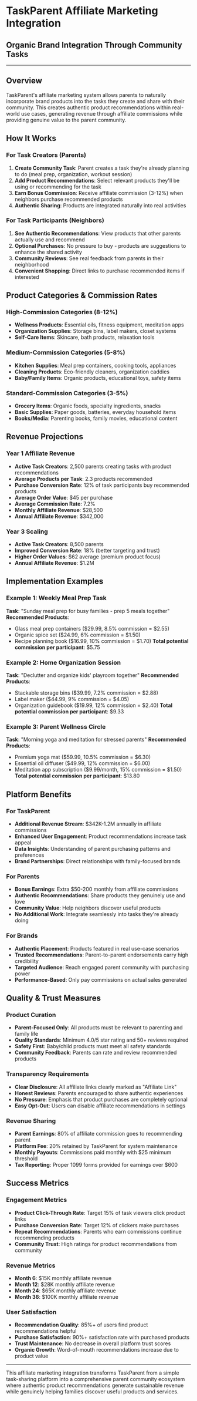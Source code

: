 # TaskParent Affiliate Marketing Integration
## Organic Brand Integration Through Community Tasks

---

## Overview

TaskParent's affiliate marketing system allows parents to naturally incorporate brand products into the tasks they create and share with their community. This creates authentic product recommendations within real-world use cases, generating revenue through affiliate commissions while providing genuine value to the parent community.

## How It Works

### For Task Creators (Parents)
1. **Create Community Task**: Parent creates a task they're already planning to do (meal prep, organization, workout session)
2. **Add Product Recommendations**: Select relevant products they'll be using or recommending for the task
3. **Earn Bonus Commission**: Receive affiliate commission (3-12%) when neighbors purchase recommended products
4. **Authentic Sharing**: Products are integrated naturally into real activities

### For Task Participants (Neighbors)  
1. **See Authentic Recommendations**: View products that other parents actually use and recommend
2. **Optional Purchases**: No pressure to buy - products are suggestions to enhance the shared activity
3. **Community Reviews**: See real feedback from parents in their neighborhood
4. **Convenient Shopping**: Direct links to purchase recommended items if interested

## Product Categories & Commission Rates

### High-Commission Categories (8-12%)
- **Wellness Products**: Essential oils, fitness equipment, meditation apps
- **Organization Supplies**: Storage bins, label makers, closet systems
- **Self-Care Items**: Skincare, bath products, relaxation tools

### Medium-Commission Categories (5-8%)
- **Kitchen Supplies**: Meal prep containers, cooking tools, appliances
- **Cleaning Products**: Eco-friendly cleaners, organization caddies
- **Baby/Family Items**: Organic products, educational toys, safety items

### Standard-Commission Categories (3-5%)
- **Grocery Items**: Organic foods, specialty ingredients, snacks
- **Basic Supplies**: Paper goods, batteries, everyday household items
- **Books/Media**: Parenting books, family movies, educational content

## Revenue Projections

### Year 1 Affiliate Revenue
- **Active Task Creators**: 2,500 parents creating tasks with product recommendations
- **Average Products per Task**: 2.3 products recommended
- **Purchase Conversion Rate**: 12% of task participants buy recommended products
- **Average Order Value**: $45 per purchase
- **Average Commission Rate**: 7.2%
- **Monthly Affiliate Revenue**: $28,500
- **Annual Affiliate Revenue**: $342,000

### Year 3 Scaling
- **Active Task Creators**: 8,500 parents
- **Improved Conversion Rate**: 18% (better targeting and trust)
- **Higher Order Values**: $62 average (premium product focus)
- **Annual Affiliate Revenue**: $1.2M

## Implementation Examples

### Example 1: Weekly Meal Prep Task
**Task**: "Sunday meal prep for busy families - prep 5 meals together"
**Recommended Products**:
- Glass meal prep containers ($29.99, 8.5% commission = $2.55)
- Organic spice set ($24.99, 6% commission = $1.50)
- Recipe planning book ($16.99, 10% commission = $1.70)
**Total potential commission per participant**: $5.75

### Example 2: Home Organization Session
**Task**: "Declutter and organize kids' playroom together"
**Recommended Products**:
- Stackable storage bins ($39.99, 7.2% commission = $2.88)
- Label maker ($44.99, 9% commission = $4.05)
- Organization guidebook ($19.99, 12% commission = $2.40)
**Total potential commission per participant**: $9.33

### Example 3: Parent Wellness Circle
**Task**: "Morning yoga and meditation for stressed parents"
**Recommended Products**:
- Premium yoga mat ($59.99, 10.5% commission = $6.30)
- Essential oil diffuser ($49.99, 12% commission = $6.00)
- Meditation app subscription ($9.99/month, 15% commission = $1.50)
**Total potential commission per participant**: $13.80

## Platform Benefits

### For TaskParent
- **Additional Revenue Stream**: $342K-1.2M annually in affiliate commissions
- **Enhanced User Engagement**: Product recommendations increase task appeal
- **Data Insights**: Understanding of parent purchasing patterns and preferences
- **Brand Partnerships**: Direct relationships with family-focused brands

### For Parents
- **Bonus Earnings**: Extra $50-200 monthly from affiliate commissions
- **Authentic Recommendations**: Share products they genuinely use and love
- **Community Value**: Help neighbors discover useful products
- **No Additional Work**: Integrate seamlessly into tasks they're already doing

### For Brands
- **Authentic Placement**: Products featured in real use-case scenarios
- **Trusted Recommendations**: Parent-to-parent endorsements carry high credibility
- **Targeted Audience**: Reach engaged parent community with purchasing power
- **Performance-Based**: Only pay commissions on actual sales generated

## Quality & Trust Measures

### Product Curation
- **Parent-Focused Only**: All products must be relevant to parenting and family life
- **Quality Standards**: Minimum 4.0/5 star rating and 50+ reviews required
- **Safety First**: Baby/child products must meet all safety standards
- **Community Feedback**: Parents can rate and review recommended products

### Transparency Requirements
- **Clear Disclosure**: All affiliate links clearly marked as "Affiliate Link"
- **Honest Reviews**: Parents encouraged to share authentic experiences
- **No Pressure**: Emphasis that product purchases are completely optional
- **Easy Opt-Out**: Users can disable affiliate recommendations in settings

### Revenue Sharing
- **Parent Earnings**: 80% of affiliate commission goes to recommending parent
- **Platform Fee**: 20% retained by TaskParent for system maintenance
- **Monthly Payouts**: Commissions paid monthly with $25 minimum threshold
- **Tax Reporting**: Proper 1099 forms provided for earnings over $600

## Success Metrics

### Engagement Metrics
- **Product Click-Through Rate**: Target 15% of task viewers click product links
- **Purchase Conversion Rate**: Target 12% of clickers make purchases
- **Repeat Recommendations**: Parents who earn commissions continue recommending products
- **Community Trust**: High ratings for product recommendations from community

### Revenue Metrics
- **Month 6**: $15K monthly affiliate revenue
- **Month 12**: $28K monthly affiliate revenue
- **Month 24**: $65K monthly affiliate revenue
- **Month 36**: $100K monthly affiliate revenue

### User Satisfaction
- **Recommendation Quality**: 85%+ of users find product recommendations helpful
- **Purchase Satisfaction**: 90%+ satisfaction rate with purchased products
- **Trust Maintenance**: No decrease in overall platform trust scores
- **Organic Growth**: Word-of-mouth recommendations increase due to product value

---

This affiliate marketing integration transforms TaskParent from a simple task-sharing platform into a comprehensive parent community ecosystem where authentic product recommendations generate sustainable revenue while genuinely helping families discover useful products and services.